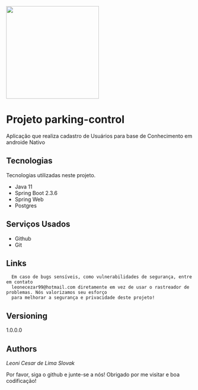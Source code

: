 <img src="https://miro.medium.com/max/700/1*-uckV8DOh3l0bCvqZ73zYg.png" width="250">

# Projeto parking-control
Aplicação que realiza cadastro de Usuários para base de Conhecimento em androide Nativo 


## Tecnologias

Tecnologias utilizadas neste projeto.

* Java 11
* Spring Boot 2.3.6
* Spring Web 
* Postgres


## Serviços Usados

* Github
* Git


## Links
      Em caso de bugs sensíveis, como vulnerabilidades de segurança, entre em contato
      leonecezar99@hotmail.com diretamente em vez de usar o rastreador de problemas. Nós valorizamos seu esforço
      para melhorar a segurança e privacidade deste projeto!

  ## Versioning

  1.0.0.0


  ## Authors

  *Leoni Cesar de Lima Slovak*

  Por favor, siga o github e junte-se a nós!
  Obrigado por me visitar e boa codificação!
